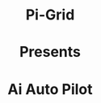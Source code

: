 <h1 align="center">Pi-Grid</h1>
<h1 align="center">Presents</h1>
<h1 align="center">Ai Auto Pilot</h1>
